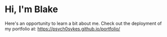 # Hi, I'm Blake

Here's an opportunity to learn a bit about me. Check out the deployment of my portfolio at: https://psych0sykes.github.io/portfolio/
